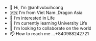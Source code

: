 - 👋 Hi, I’m @anhvubuihoang
- 🇻🇳 I'm from Viet Nam ,Dragon Asia
- 👀 I’m interested in Life
- 🌱 I’m currently learning University Life
- 💞️ I’m looking to collaborate on the world
- 📫 How to reach me ...+840988242721

<!---
anhvubuihoang/anhvubuihoang is a ✨ special ✨ repository because its `README.md` (this file) appears on your GitHub profile.
You can click the Preview link to take a look at your changes.
--->
